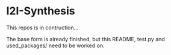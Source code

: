 # I2I-Synthesis
This repos is in contruction...

The base form is already finished, but this README, test.py and used_packages/ need to be worked on.
